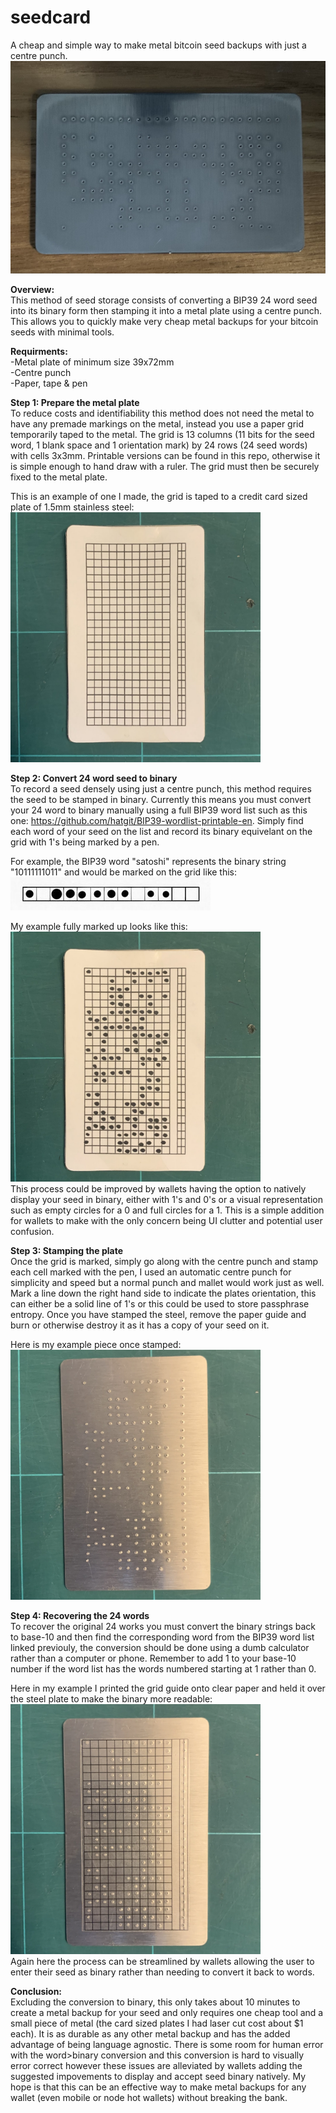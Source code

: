 # seedcard
A cheap and simple way to make metal bitcoin seed backups with just a centre punch.  
<a href="url"><img src="https://github.com/jakob6102/seedcard/blob/54f6e41d9b25fd3b1adae2c670cfc15970443eff/pictures/finished_plate.jpeg" height="340" width="520" ></a>  

    
    
**Overview:**  
This method of seed storage consists of converting a BIP39 24 word seed into its binary form then stamping it into a metal plate using a centre punch. 
This allows you to quickly make very cheap metal backups for your bitcoin seeds with minimal tools.

**Requirments:**  
-Metal plate of minimum size 39x72mm  
-Centre punch   
-Paper, tape & pen  
  
**Step 1: Prepare the metal plate**  
To reduce costs and identifiability this method does not need the metal to have any premade markings on the metal, instead you use a paper grid temporarily taped
to the metal. The grid is 13 columns (11 bits for the seed word, 1 blank space and 1 orientation mark) by 24 rows (24 seed words) with cells 3x3mm. Printable versions 
can be found in this repo, otherwise it is simple enough to hand draw with a ruler. The grid must then be securely fixed to the metal plate.  

This is an example of one I made, the grid is taped to a credit card sized plate of 1.5mm stainless steel:  
<a href="url"><img src="https://github.com/jakob6102/seedcard/blob/af31d04d9bfa1ac8f251f542d759e1714d883d83/pictures/blank_grid-cropped.jpg" height="400" width="400" ></a>  

  
**Step 2: Convert 24 word seed to binary**  
To record a seed densely using just a centre punch, this method requires the seed to be stamped in binary. Currently this means you must convert your 24 word to binary manually using a full BIP39 word list such as this one: https://github.com/hatgit/BIP39-wordlist-printable-en. Simply find each word of your seed on the list and record its binary equivelant on the grid with 1's being marked by a pen. 

For example, the BIP39 word "satoshi" represents the binary string "10111111011" and would be marked on the grid like this:  
![alt text](https://github.com/jakob6102/seedcard/blob/db034f124d1dfd947e9e75fc1d4239834f0aaa48/pictures/satoshi_example.jpeg?raw=true)  

My example fully marked up looks like this:  
<a href="url"><img src="https://github.com/jakob6102/seedcard/blob/db034f124d1dfd947e9e75fc1d4239834f0aaa48/pictures/marked_grid-cropped.jpg" height="400" width="400" ></a>  
This process could be improved by wallets having the option to natively display your seed in binary, either with 1's and 0's or a visual representation such as 
empty circles for a 0 and full circles for a 1. This is a simple addition for wallets to make with the only concern being UI clutter and potential user confusion.  

**Step 3: Stamping the plate**  
Once the grid is marked, simply go along with the centre punch and stamp each cell marked with the pen, I used an automatic centre punch for simplicity and speed but a normal punch and mallet would work just as well. Mark a line down the right hand side to indicate the plates orientation, this can either be a solid line of 1's or this could be used to store passphrase entropy. Once you have stamped the steel, remove the paper guide and burn or otherwise destroy it as it has a copy of your seed on it.  

Here is my example piece once stamped:  
<a href="url"><img src="https://github.com/jakob6102/seedcard/blob/db034f124d1dfd947e9e75fc1d4239834f0aaa48/pictures/stamped_plate-cropped.jpg" height="400" width="400" ></a>  

**Step 4: Recovering the 24 words**  
To recover the original 24 works you must convert the binary strings back to base-10 and then find the corresponding word from the BIP39 word list linked previouly, the conversion should be done using a dumb calculator rather than a computer or phone. Remember to add 1 to your base-10 number if the word list has the words numbered starting at 1 rather than 0.  

Here in my example I printed the grid guide onto clear paper and held it over the steel plate to make the binary more readable:  
<a href="url"><img src="https://github.com/jakob6102/seedcard/blob/a12ff90857793946c268233dbcf0d87859e1ad9e/pictures/plate_with_guide-cropped.jpg" height="400" width="400" ></a>  
Again here the process can be streamlined by wallets allowing the user to enter their seed as binary rather than needing to convert it back to words.   

**Conclusion:**  
Excluding the conversion to binary, this only takes about 10 minutes to create a metal backup for your seed and only requires one cheap tool and a small piece of metal (the card sized plates I had laser cut cost about $1 each). It is as durable as any other metal backup and has the added advantage of being language agnostic. There is some room for human error with the word>binary conversion and this conversion is hard to visually error correct however these issues are alleviated by wallets adding the suggested impovements to display and accept seed binary natively. My hope is that this can be an effective way to make metal backups for any wallet (even mobile or node hot wallets) without breaking the bank.



